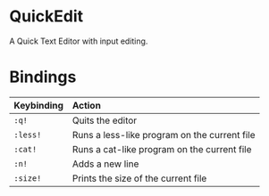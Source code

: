 # QuickEdit

A Quick Text Editor with input editing.

# Bindings
| Keybinding | Action |
| :--- | :--- |
| `:q!` | Quits the editor |
| `:less!` | Runs a less-like program on the current file |
| `:cat!` | Runs a cat-like program on the current file |
| `:n!` | Adds a new line |
| `:size!` | Prints the size of the current file |
